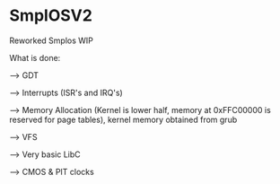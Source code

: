 # SmplOSV2
Reworked Smplos WIP

What is done:

  --> GDT
  
  --> Interrupts (ISR's and IRQ's)
  
  --> Memory Allocation (Kernel is lower half, memory at 0xFFC00000 is reserved for page tables), kernel memory obtained from grub
  
  --> VFS
  
  --> Very basic LibC
  
  --> CMOS & PIT clocks
